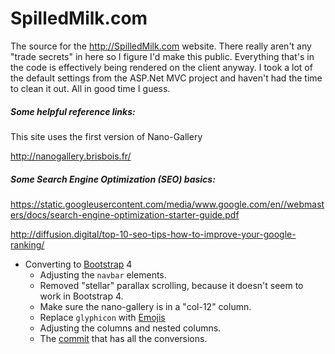 # SpilledMilk.com

The source for the http://SpilledMilk.com website.  There really aren't any "trade secrets" in here so I figure I'd make this public.
Everything that's in the code is effectively being rendered on the client anyway.
I took a lot of the default settings from the ASP.Net MVC project and haven't had the time to clean it out.  All in good time I guess.

##### Some helpful reference links:

This site uses the first version of Nano-Gallery

http://nanogallery.brisbois.fr/

##### Some Search Engine Optimization (SEO) basics:

https://static.googleusercontent.com/media/www.google.com/en//webmasters/docs/search-engine-optimization-starter-guide.pdf

http://diffusion.digital/top-10-seo-tips-how-to-improve-your-google-ranking/

* Converting to [Bootstrap](https://getbootstrap.com) 4
  * Adjusting the `navbar` elements.
  * Removed "stellar" parallax scrolling, because it doesn't seem to work in Bootstrap 4.
  * Make sure the nano-gallery is in a "col-12" column.
  * Replace `glyphicon` with [Emojis](https://emojipedia.org/)
  * Adjusting the columns and nested columns.
  * The [commit](https://github.com/SpilledMilkCOM/SpilledMilk.com/commit/a2f82e6a07c88fd8b9a96eca1f89cd728bb90162)
    that has all the conversions.